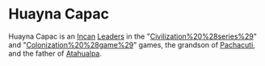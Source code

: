 # Huayna Capac

Huayna Capac is an [Incan](Incan) [Leaders](leader) in the "[Civilization%20%28series%29](Civilization)" and "[Colonization%20%28game%29](Colonization)" games, the grandson of [Pachacuti](Pachacuti), and the father of [Atahualpa](Atahualpa).